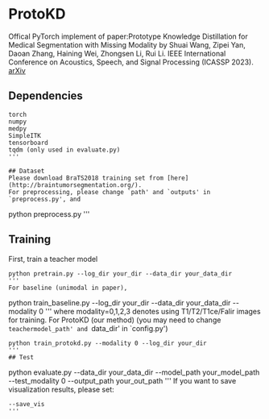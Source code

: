# ProtoKD
Offical PyTorch implement of paper:Prototype Knowledge Distillation for Medical Segmentation with Missing Modality by Shuai Wang, Zipei Yan, Daoan Zhang, Haining Wei, Zhongsen Li, Rui Li. IEEE International Conference on Acoustics, Speech, and Signal Processing (ICASSP 2023).
[arXiv](https://arxiv.org/abs/2303.09830)

## Dependencies
```
torch
numpy
medpy
SimpleITK
tensorboard
tqdm (only used in evaluate.py)
'''

## Dataset
Please download BraTS2018 training set from [here](http://braintumorsegmentation.org/).
For preprocessing, please change `path' and `outputs' in `preprocess.py', and
```
python preprocess.py
'''
## Training
First, train a teacher model
```
python pretrain.py --log_dir your_dir --data_dir your_data_dir
'''
For baseline (unimodal in paper),
```
python train_baseline.py --log_dir your_dir --data_dir your_data_dir --modality 0
'''
where modality=0,1,2,3 denotes using T1/T2/T1ce/Falir images for training.
For ProtoKD (our method) (you may need to change `teachermodel_path' and `data_dir' in `config.py')
```
python train_protokd.py --modality 0 --log_dir your_dir
'''
## Test
```
python evaluate.py --data_dir your_data_dir --model_path your_model_path --test_modality 0 --output_path your_out_path
'''
If you want to save visualization results, please set:
```
--save_vis
'''
